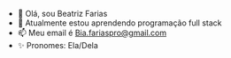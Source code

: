 - 👋 Olá, sou Beatriz Farias
- 🌱 Atualmente estou aprendendo programação full stack
- 📫 Meu email é Bia.fariaspro@gmail.com
- ✨ Pronomes: Ela/Dela
<!---
BeatrizFarias02/BeatrizFarias02 is a ✨ special ✨ repository because its `README.md` (this file) appears on your GitHub profile.
You can click the Preview link to take a look at your changes.
--->
